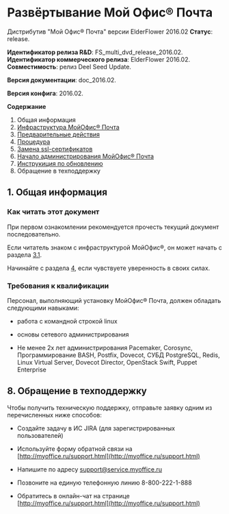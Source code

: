 # Развёртывание Мой Офис® Почта

Дистрибутив "Мой Офис® Почта" версии ElderFlower 2016.02
**Статус**: release.

**Идентификатор релиза R&D**: FS_multi_dvd_release_2016.02.
**Идентификатор коммерческого релиза**: ElderFlower 2016.02.
**Совместимость**: релиз Deel Seed Update.

**Версия документации**: doc_2016.02.

**Версия конфига**: 2016.02.

**Содержание**

1. Общая информация
2. [Инфраструктура МойОфис® Почта](myoffice_infrastructure)
3. [Предварительные действия](preliminary)
4. [Процедура](procedure)
5. [Замена ssl-сертификатов](ssl_certs_replacement)
6. [Начало администрирования МойОфис® Почта](operation)
7. [Инструкиция по обновлению](update_instructions)
8. Обращение в техподдержку



## 1. Общая информация

### Как читать этот документ

При первом ознакомлении рекомендуется прочесть текущий документ последовательно.

Если читатель знаком с инфраструктурой МойОфис®, он может начать с раздела [3.1](#dns_setup).

Начинайте с раздела [4](#procedure), если чувствуете уверенность в своих силах.

###  Требования к квалификации

Персонал, выполняющий установку МойОфис® Почта, должен обладать следующими навыками:

- работа с командной строкой linux

- основы cетевого администрирования

- Не менее 2х лет администрирования Pacemaker, Corosync, Программирование BASH, Postfix, Dovecot, СУБД PostgreSQL, Redis, Linux Virtual Server, Dovecot Director, OpenStack Swift, Puppet Enterprise



## 8. Обращение в техподдержку

Чтобы получить техническую поддержку, отправьте заявку одним из перечисленных ниже способов:

- Создайте задачу в ИС JIRA (для зарегистрированных пользователей)

- Используйте форму обратной связи на [http://myoffice.ru/support.html](http://myoffice.ru/support.html)

- Напишите по адресу support@service.myoffice.ru

- Позвоните на единую телефонную линию 8-800-222-1-888

- Обратитесь в онлайн-чат на странице [http://myoffice.ru/support.html](http://myoffice.ru/support.html)
